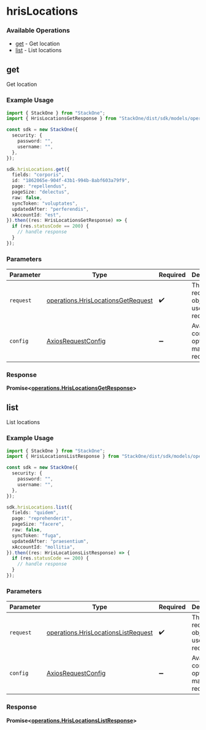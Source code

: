 # hrisLocations

### Available Operations

* [get](#get) - Get location
* [list](#list) - List locations

## get

Get location

### Example Usage

```typescript
import { StackOne } from "StackOne";
import { HrisLocationsGetResponse } from "StackOne/dist/sdk/models/operations";

const sdk = new StackOne({
  security: {
    password: "",
    username: "",
  },
});

sdk.hrisLocations.get({
  fields: "corporis",
  id: "1862065e-904f-43b1-994b-8abf603a79f9",
  page: "repellendus",
  pageSize: "delectus",
  raw: false,
  syncToken: "voluptates",
  updatedAfter: "perferendis",
  xAccountId: "est",
}).then((res: HrisLocationsGetResponse) => {
  if (res.statusCode == 200) {
    // handle response
  }
});
```

### Parameters

| Parameter                                                                                | Type                                                                                     | Required                                                                                 | Description                                                                              |
| ---------------------------------------------------------------------------------------- | ---------------------------------------------------------------------------------------- | ---------------------------------------------------------------------------------------- | ---------------------------------------------------------------------------------------- |
| `request`                                                                                | [operations.HrisLocationsGetRequest](../../models/operations/hrislocationsgetrequest.md) | :heavy_check_mark:                                                                       | The request object to use for the request.                                               |
| `config`                                                                                 | [AxiosRequestConfig](https://axios-http.com/docs/req_config)                             | :heavy_minus_sign:                                                                       | Available config options for making requests.                                            |


### Response

**Promise<[operations.HrisLocationsGetResponse](../../models/operations/hrislocationsgetresponse.md)>**


## list

List locations

### Example Usage

```typescript
import { StackOne } from "StackOne";
import { HrisLocationsListResponse } from "StackOne/dist/sdk/models/operations";

const sdk = new StackOne({
  security: {
    password: "",
    username: "",
  },
});

sdk.hrisLocations.list({
  fields: "quidem",
  page: "reprehenderit",
  pageSize: "facere",
  raw: false,
  syncToken: "fuga",
  updatedAfter: "praesentium",
  xAccountId: "mollitia",
}).then((res: HrisLocationsListResponse) => {
  if (res.statusCode == 200) {
    // handle response
  }
});
```

### Parameters

| Parameter                                                                                  | Type                                                                                       | Required                                                                                   | Description                                                                                |
| ------------------------------------------------------------------------------------------ | ------------------------------------------------------------------------------------------ | ------------------------------------------------------------------------------------------ | ------------------------------------------------------------------------------------------ |
| `request`                                                                                  | [operations.HrisLocationsListRequest](../../models/operations/hrislocationslistrequest.md) | :heavy_check_mark:                                                                         | The request object to use for the request.                                                 |
| `config`                                                                                   | [AxiosRequestConfig](https://axios-http.com/docs/req_config)                               | :heavy_minus_sign:                                                                         | Available config options for making requests.                                              |


### Response

**Promise<[operations.HrisLocationsListResponse](../../models/operations/hrislocationslistresponse.md)>**

